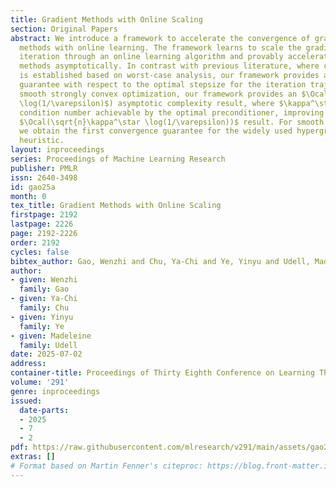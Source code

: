 ```yaml
---
title: Gradient Methods with Online Scaling
section: Original Papers
abstract: We introduce a framework to accelerate the convergence of gradient-based
  methods with online learning. The framework learns to scale the gradient at each
  iteration through an online learning algorithm and provably accelerates gradient-based
  methods asymptotically. In contrast with previous literature, where convergence
  is established based on worst-case analysis, our framework provides a strong convergence
  guarantee with respect to the optimal stepsize for the iteration trajectory. For
  smooth strongly convex optimization, our framework provides an $\Ocal(\kappa^\star
  \log(1/\varepsilon)$) asymptotic complexity result, where $\kappa^\star$ is the
  condition number achievable by the optimal preconditioner, improving on the previous
  $\Ocal(\sqrt{n}\kappa^\star \log(1/\varepsilon))$ result. For smooth convex optimization,
  we obtain the first convergence guarantee for the widely used hypergradient descent
  heuristic.
layout: inproceedings
series: Proceedings of Machine Learning Research
publisher: PMLR
issn: 2640-3498
id: gao25a
month: 0
tex_title: Gradient Methods with Online Scaling
firstpage: 2192
lastpage: 2226
page: 2192-2226
order: 2192
cycles: false
bibtex_author: Gao, Wenzhi and Chu, Ya-Chi and Ye, Yinyu and Udell, Madeleine
author:
- given: Wenzhi
  family: Gao
- given: Ya-Chi
  family: Chu
- given: Yinyu
  family: Ye
- given: Madeleine
  family: Udell
date: 2025-07-02
address:
container-title: Proceedings of Thirty Eighth Conference on Learning Theory
volume: '291'
genre: inproceedings
issued:
  date-parts:
  - 2025
  - 7
  - 2
pdf: https://raw.githubusercontent.com/mlresearch/v291/main/assets/gao25a/gao25a.pdf
extras: []
# Format based on Martin Fenner's citeproc: https://blog.front-matter.io/posts/citeproc-yaml-for-bibliographies/
---
```

